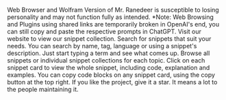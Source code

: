 Web Browser and Wolfram Version of Mr. Ranedeer is susceptible to losing personality and may not function fully as intended. *Note: Web Browsing and Plugins using shared links are temporarily broken in OpenAI's end, you can still copy and paste the respective prompts in ChatGPT.
Visit our website to view our snippet collection.
Search for snippets that suit your needs. You can search by name, tag, language or using a snippet's description. Just start typing a term and see what comes up.
Browse all snippets or individual snippet collections for each topic.
Click on each snippet card to view the whole snippet, including code, explanation and examples.
You can copy code blocks on any snippet card, using the copy button at the top right.
If you like the project, give it a star. It means a lot to the people maintaining it.
